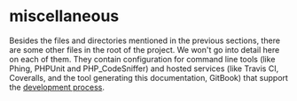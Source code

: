 # miscellaneous

Besides the files and directories mentioned in the previous sections, there are some other files in the root of the project. We won't go into detail here on each of them. They contain configuration for command line tools (like Phing, PHPUnit and PHP_CodeSniffer) and hosted services (like Travis CI, Coveralls, and the tool generating this documentation, GitBook) that support the [development process](../development-process.md).
